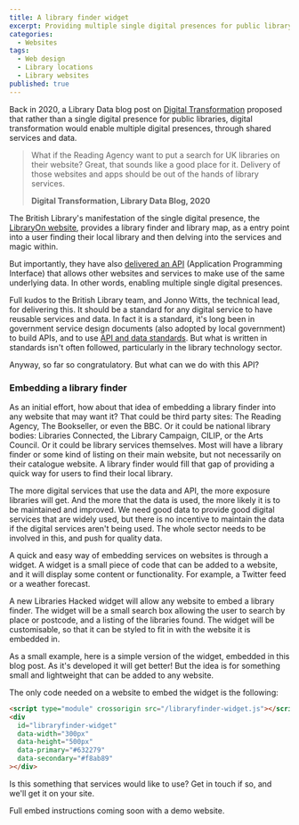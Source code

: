 ```yaml
---
title: A library finder widget
excerpt: Providing multiple single digital presences for public library services
categories:
  - Websites
tags:
  - Web design
  - Library locations
  - Library websites
published: true
---
```


Back in 2020, a Library Data blog post on [Digital Transformation](/2020/12/31/digital-transformation/) proposed that rather than a single digital presence for public libraries, digital transformation would enable multiple digital presences, through shared services and data.

> What if the Reading Agency want to put a search for UK libraries on their website? Great, that sounds like a good place for it. Delivery of those websites and apps should be out of the hands of library services.
>
> **Digital Transformation, Library Data Blog, 2020**

The British Library's manifestation of the single digital presence, the [LibraryOn website](https://libraryon.org.uk/), provides a library finder and library map, as a entry point into a user finding their local library and then delving into the services and magic within.

But importantly, they have also [delivered an API](https://www.linkedin.com/posts/activity-7191083735675543552-QOHn) (Application Programming Interface) that allows other websites and services to make use of the same underlying data. In other words, enabling multiple single digital presences.

Full kudos to the British Library team, and Jonno Witts, the technical lead, for delivering this. It should be a standard for any digital service to have reusable services and data. In fact it is a standard, it's long been in government service design documents (also adopted by local government) to build APIs, and to use [API and data standards](https://www.gov.uk/guidance/gds-api-technical-and-data-standards). But what is written in standards isn't often followed, particularly in the library technology sector.

Anyway, so far so congratulatory. But what can we do with this API?

### Embedding a library finder

As an initial effort, how about that idea of embedding a library finder into any website that may want it? That could be third party sites: The Reading Agency, The Bookseller, or even the BBC. Or it could be national library bodies: Libraries Connected, the Library Campaign, CILIP, or the Arts Council. Or it could be library services themselves. Most will have a library finder or some kind of listing on their main website, but not necessarily on their catalogue website. A library finder would fill that gap of providing a quick way for users to find their local library.

The more digital services that use the data and API, the more exposure libraries will get. And the more that the data is used, the more likely it is to be maintained and improved. We need good data to provide good digital services that are widely used, but there is no incentive to maintain the data if the digital services aren't being used. The whole sector needs to be involved in this, and push for quality data.

A quick and easy way of embedding services on websites is through a widget. A widget is a small piece of code that can be added to a website, and it will display some content or functionality. For example, a Twitter feed or a weather forecast.

A new Libraries Hacked widget will allow any website to embed a library finder. The widget will be a small search box allowing the user to search by place or postcode, and a listing of the libraries found. The widget will be customisable, so that it can be styled to fit in with the website it is embedded in.

As a small example, here is a simple version of the widget, embedded in this blog post. As it's developed it will get better! But the idea is for something small and lightweight that can be added to any website.

<script type="module" crossorigin src="/libraryfinder-widget.js"></script>
<div id="libraryfinder-widget" data-width="300px" data-height="500px" data-primary="#632279" data-secondary="#f8ab89"></div>

The only code needed on a website to embed the widget is the following:

```html
<script type="module" crossorigin src="/libraryfinder-widget.js"></script>
<div
  id="libraryfinder-widget"
  data-width="300px"
  data-height="500px"
  data-primary="#632279"
  data-secondary="#f8ab89"
></div>
```

Is this something that services would like to use? Get in touch if so, and we'll get it on your site.

Full embed instructions coming soon with a demo website.
